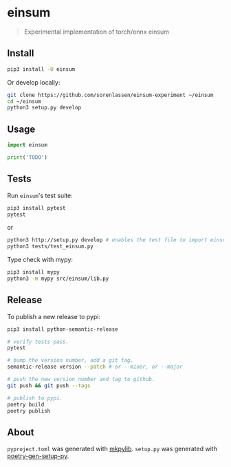 # einsum
> Experimental implementation of torch/onnx einsum

## Install

```bash
pip3 install -U einsum
```

Or develop locally:
```bash
git clone https://github.com/sorenlassen/einsum-experiment ~/einsum
cd ~/einsum
python3 setup.py develop
```

## Usage

```py
import einsum

print('TODO')
```

## Tests

Run `einsum`'s test suite:
```bash
pip3 install pytest
pytest
```
or
```bash
python3 http://setup.py develop # enables the test file to import einsum
python3 tests/test_einsum.py
```

Type check with mypy:
```bash
pip3 install mypy
python3 -m mypy src/einsum/lib.py
```

## Release

To publish a new release to pypi:
```bash
pip3 install python-semantic-release

# verify tests pass.
pytest

# bump the version number, add a git tag.
semantic-release version --patch # or --minor, or --major

# push the new version number and tag to github.
git push && git push --tags

# publish to pypi.
poetry build
poetry publish
```

## About
`pyproject.toml` was generated with [mkpylib](https://github.com/shawwn/scrap/blob/master/mkpylib).
`setup.py` was generated with [poetry-gen-setup-py](https://github.com/shawwn/scrap/blob/master/poetry-gen-setup-py).

